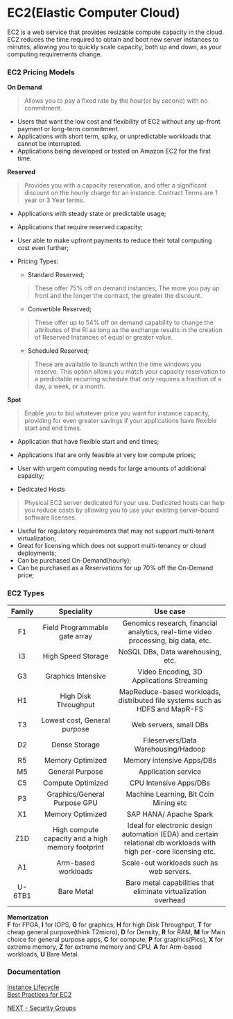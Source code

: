 # EC2(Elastic Computer Cloud)   

EC2 is a web service that provides resizable compute capacity in the cloud. EC2 reduces the time required to obtain and boot new server instances to minutes, allowing you to quickly scale capacity, both up and down, as your computing requirements change.  

### EC2 Pricing Models  

**On Demand**  
> Allows you to pay a fixed rate by the hour(or by second) with no commitment.  

  * Users that want the low cost and flexibility of EC2 without any up-front payment or long-term commitment.  
  * Applications with short term, spiky, or unpredictable workloads that cannot be interrupted.  
  * Applications being developed or tested on Amazon EC2 for the first time.  

**Reserved**  
> Provides you with a capacity reservation, and offer a significant discount on the hourly charge for an instance. Contract Terms are 1 year or 3 Year terms.  

  * Applications with steady state or predictable usage;  
  * Applications that require reserved capacity;  
  * User able to make upfront payments to reduce their total computing cost even further;  

  * Pricing Types:  
    * Standard Reserved;  
    > These offer 75% off on demand instances, The more you pay up front and the longer the contract, the greater the discount.  

    * Convertible Reserved;  
    > These offer up to 54% off on demand capability to change the attributes of the RI as long as the exchange results in the creation of Reserved Instances of equal or greater value.  

    * Scheduled Reserved;  
    > These are available to launch within the time windows you reserve. This option allows you match your capacity reservation to a predictable recurring schedule that only requires a fraction of a day, a week, or a month.  

**Spot**  
> Enable you to bid whatever price you want for instance capacity, providing for even greater savings if your applications have flexible start and end times.  

  * Application that have flexible start and end times;
  * Applications that are only feasible at very low compute prices;  
  * User with urgent computing needs for large amounts of additional capacity;  

* Dedicated Hosts  
> Physical EC2 server dedicated for your use. Dedicated hosts can help you reduce costs by allowing you to use your existing server-bound software licenses.  

  * Useful for regulatory requirements that may not support multi-tenant virtualization;  
  * Great for licensing which does not support multi-tenancy or cloud deployments;  
  * Can be purchased On-Demand(hourly);  
  * Can be purchased as a Reservations for up 70% off the On-Demand price;


### EC2 Types  

|Family| Speciality | Use case |
|:------:|:------------:|:---------:|
| F1 | Field Programmable<br/> gate array| Genomics research, financial analytics, real-time video<br/> processing, big data, etc. |
| I3| High Speed Storage| NoSQL DBs, Data warehousing, etc.|
| G3| Graphics Intensive| Video Encoding, 3D Applications Streaming|
| H1|  High Disk Throughput|  MapReduce-based workloads, distributed file systems such as HDFS and MapR-FS|
| T3| Lowest cost, General purpose| Web servers, small DBs|
| D2| Dense Storage| Fileservers/Data Warehousing/Hadoop|
| R5| Memory Optimized| Memory intensive Apps/DBs|
| M5| General Purpose| Application service|
| C5| Compute Optimized|  CPU Intensive Apps/DBs|  
| P3| Graphics/General Purpose GPU| Machine Learning, Bit Coin Mining etc|
| X1| Memory Optimized| SAP HANA/ Apache Spark|
| Z1D| High compute capacity and a high memory footprint| Ideal for electronic design automation (EDA) and certain relational db workloads with high per-core licensing etc.|
| A1| Arm-based workloads|  Scale-out workloads such as web servers.|
| U-6TB1| Bare Metal| Bare metal capabilities that eliminate virtualization overhead|

**Memorization**  
**F** for FPGA, **I** for IOPS, **G** for graphics, **H** for high Disk Throughput, **T** for cheap general purpose(think T2micro), **D** for Density, **R** for RAM, **M** for Main choice for general purpose apps, **C** for compute, **P** for graphics(Pics), **X** for extreme memory, **Z** for extreme memory and CPU, **A** for Arm-based workloads, **U** Bare Metal.


### Documentation  

[Instance Lifecycle](https://docs.aws.amazon.com/AWSEC2/latest/UserGuide/ec2-instance-lifecycle.html)  
[Best Practices for EC2](https://docs.aws.amazon.com/AWSEC2/latest/UserGuide/ec2-best-practices.html)  

[NEXT - Security Groups](security_group.md)
